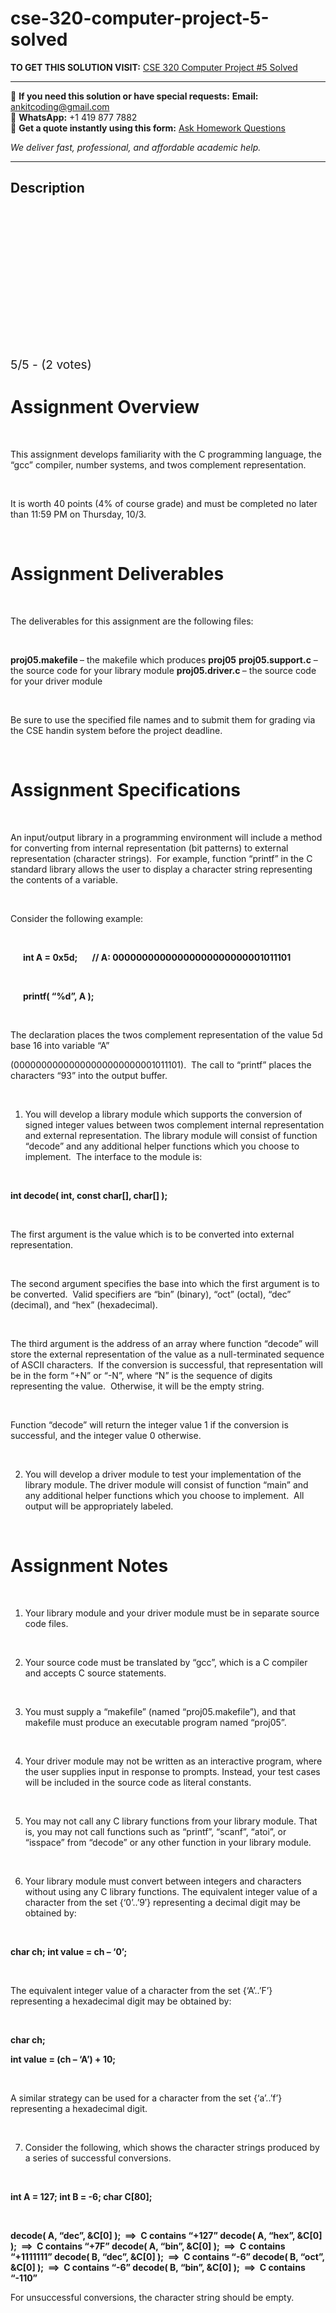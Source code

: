 # cse-320-computer-project-5-solved
**TO GET THIS SOLUTION VISIT:** [CSE 320   Computer Project #5 Solved](https://www.ankitcodinghub.com/product/cse-320-computer-project-5-solved/)


---

📩 **If you need this solution or have special requests:** **Email:** ankitcoding@gmail.com  
📱 **WhatsApp:** +1 419 877 7882  
📄 **Get a quote instantly using this form:** [Ask Homework Questions](https://www.ankitcodinghub.com/services/ask-homework-questions/)

*We deliver fast, professional, and affordable academic help.*

---

<h2>Description</h2>



<div class="kk-star-ratings kksr-auto kksr-align-center kksr-valign-top" data-payload="{&quot;align&quot;:&quot;center&quot;,&quot;id&quot;:&quot;49289&quot;,&quot;slug&quot;:&quot;default&quot;,&quot;valign&quot;:&quot;top&quot;,&quot;ignore&quot;:&quot;&quot;,&quot;reference&quot;:&quot;auto&quot;,&quot;class&quot;:&quot;&quot;,&quot;count&quot;:&quot;2&quot;,&quot;legendonly&quot;:&quot;&quot;,&quot;readonly&quot;:&quot;&quot;,&quot;score&quot;:&quot;5&quot;,&quot;starsonly&quot;:&quot;&quot;,&quot;best&quot;:&quot;5&quot;,&quot;gap&quot;:&quot;4&quot;,&quot;greet&quot;:&quot;Rate this product&quot;,&quot;legend&quot;:&quot;5\/5 - (2 votes)&quot;,&quot;size&quot;:&quot;24&quot;,&quot;title&quot;:&quot;CSE 320 &nbsp; Computer Project #5 Solved&quot;,&quot;width&quot;:&quot;138&quot;,&quot;_legend&quot;:&quot;{score}\/{best} - ({count} {votes})&quot;,&quot;font_factor&quot;:&quot;1.25&quot;}">

<div class="kksr-stars">

<div class="kksr-stars-inactive">
            <div class="kksr-star" data-star="1" style="padding-right: 4px">


<div class="kksr-icon" style="width: 24px; height: 24px;"></div>
        </div>
            <div class="kksr-star" data-star="2" style="padding-right: 4px">


<div class="kksr-icon" style="width: 24px; height: 24px;"></div>
        </div>
            <div class="kksr-star" data-star="3" style="padding-right: 4px">


<div class="kksr-icon" style="width: 24px; height: 24px;"></div>
        </div>
            <div class="kksr-star" data-star="4" style="padding-right: 4px">


<div class="kksr-icon" style="width: 24px; height: 24px;"></div>
        </div>
            <div class="kksr-star" data-star="5" style="padding-right: 4px">


<div class="kksr-icon" style="width: 24px; height: 24px;"></div>
        </div>
    </div>

<div class="kksr-stars-active" style="width: 138px;">
            <div class="kksr-star" style="padding-right: 4px">


<div class="kksr-icon" style="width: 24px; height: 24px;"></div>
        </div>
            <div class="kksr-star" style="padding-right: 4px">


<div class="kksr-icon" style="width: 24px; height: 24px;"></div>
        </div>
            <div class="kksr-star" style="padding-right: 4px">


<div class="kksr-icon" style="width: 24px; height: 24px;"></div>
        </div>
            <div class="kksr-star" style="padding-right: 4px">


<div class="kksr-icon" style="width: 24px; height: 24px;"></div>
        </div>
            <div class="kksr-star" style="padding-right: 4px">


<div class="kksr-icon" style="width: 24px; height: 24px;"></div>
        </div>
    </div>
</div>


<div class="kksr-legend" style="font-size: 19.2px;">
            5/5 - (2 votes)    </div>
    </div>
<h1>Assignment Overview</h1>
<strong>&nbsp;</strong>

This assignment develops familiarity with the C programming language, the “gcc” compiler, number systems, and twos complement representation.

&nbsp;

It is worth 40 points (4% of course grade) and must be completed no later than 11:59 PM on Thursday, 10/3.

&nbsp;

<h1>Assignment Deliverables</h1>
&nbsp;

The deliverables for this assignment are the following files:

<strong>&nbsp;</strong>

<strong>proj05.makefile </strong>– the makefile which produces <strong>proj05</strong> <strong>proj05.support.c</strong> – the source code for your library module <strong>proj05.driver.c </strong>– the source code for your driver module

&nbsp;

Be sure to use the specified file names and to submit them for grading via the CSE handin system before the project deadline.

&nbsp;

<h1>Assignment Specifications</h1>
&nbsp;

An input/output library in a programming environment will include a method for converting from internal representation (bit patterns) to external representation (character strings).&nbsp; For example, function “printf” in the C standard library allows the user to display a character string representing the contents of a variable.

&nbsp;

Consider the following example:

&nbsp;

<strong>&nbsp;&nbsp;&nbsp;&nbsp;&nbsp; int A = 0x5d;&nbsp;&nbsp;&nbsp;&nbsp;&nbsp;&nbsp; // A: 00000000000000000000000001011101 </strong>

<strong>&nbsp;</strong>

<strong>&nbsp;&nbsp;&nbsp;&nbsp;&nbsp; printf( “%d”, A ); </strong>

&nbsp;

The declaration places the twos complement representation of the value 5d base 16 into variable “A”

(00000000000000000000000001011101).&nbsp; The call to “printf” places the characters “93” into the output buffer.

&nbsp;

<ol>
<li>You will develop a library module which supports the conversion of signed integer values between twos complement internal representation and external representation. The library module will consist of function “decode” and any additional helper functions which you choose to implement.&nbsp; The interface to the module is:</li>
</ol>
&nbsp;

<strong>int decode( int, const char[], char[] ); </strong>

&nbsp;

The first argument is the value which is to be converted into external representation.

&nbsp;

The second argument specifies the base into which the first argument is to be converted.&nbsp; Valid specifiers are “bin” (binary), “oct” (octal), “dec” (decimal), and “hex” (hexadecimal).

&nbsp;

The third argument is the address of an array where function “decode” will store the external representation of the value as a null-terminated sequence of ASCII characters.&nbsp; If the conversion is successful, that representation will be in the form “+N” or “-N”, where “N” is the sequence of digits representing the value.&nbsp; Otherwise, it will be the empty string.

&nbsp;

Function “decode” will return the integer value 1 if the conversion is successful, and the integer value 0 otherwise.

&nbsp;

<ol start="2">
<li>You will develop a driver module to test your implementation of the library module. The driver module will consist of function “main” and any additional helper functions which you choose to implement.&nbsp; All output will be appropriately labeled.</li>
</ol>
<strong>&nbsp;</strong>

<h1>Assignment Notes</h1>
<strong>&nbsp;</strong>

<ol>
<li>Your library module and your driver module must be in separate source code files.</li>
</ol>
&nbsp;

<ol start="2">
<li>Your source code must be translated by “gcc”, which is a C compiler and accepts C source statements.</li>
</ol>
&nbsp;

<ol start="3">
<li>You must supply a “makefile” (named “proj05.makefile”), and that makefile must produce an executable program named “proj05”.</li>
</ol>
&nbsp;

<ol start="4">
<li>Your driver module may not be written as an interactive program, where the user supplies input in response to prompts. Instead, your test cases will be included in the source code as literal constants.</li>
</ol>
&nbsp;

<ol start="5">
<li>You may not call any C library functions from your library module. That is, you may not call functions such as “printf”, “scanf”, “atoi”, or “isspace” from “decode” or any other function in your library module.</li>
</ol>
&nbsp;

<ol start="6">
<li>Your library module must convert between integers and characters without using any C library functions. The equivalent integer value of a character from the set {‘0’..’9′} representing a decimal digit may be obtained by:</li>
</ol>
&nbsp;

<strong>char ch; int value = ch – ‘0’; </strong>

&nbsp;

The equivalent integer value of a character from the set {‘A’..’F’} representing a hexadecimal digit may be obtained by:

&nbsp;

<strong>char ch; </strong>

<strong>int value = (ch – ‘A’) + 10; </strong>

&nbsp;

A similar strategy can be used for a character from the set {‘a’..’f’} representing a hexadecimal digit.

&nbsp;

<ol start="7">
<li>Consider the following, which shows the character strings produced by a series of successful conversions.</li>
</ol>
&nbsp;

<strong>int A = 127; int B = -6; char C[80]; </strong>

<strong>&nbsp;</strong>

<strong>decode( A, “dec”, &amp;C[0] );&nbsp; ==&gt;&nbsp; C contains “+127” decode( A, “hex”, &amp;C[0] );&nbsp; ==&gt;&nbsp; C contains “+7F” decode( A, “bin”, &amp;C[0] );&nbsp; ==&gt;&nbsp; C contains “+1111111” decode( B, “dec”, &amp;C[0] );&nbsp; ==&gt;&nbsp; C contains “-6” decode( B, “oct”, &amp;C[0] );&nbsp; ==&gt;&nbsp; C contains “-6” decode( B, “bin”, &amp;C[0] );&nbsp; ==&gt;&nbsp; C contains “-110”&nbsp; </strong>

For unsuccessful conversions, the character string should be empty.

&nbsp;
